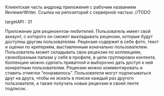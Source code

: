 Клиентская часть андроид приложения с рабочим названием ReviewerWriter.
Ссылка на репозиторий с серверной частью: //TODO

targetAPI : 31

Приложение для рецензентов-любителей. 
Пользователь имеет свой аккаунт, с которого он сможет выкладывать рецензии, которые будут доступны другим пользователям. 
Рецензия содержит в себе фото, текст и оценки по критериям, выставленным изначально пользователем. 
Пользователь может складывать свои рецензии по коллекциям, своеобразным папкам у себя в профиле, в цели группировки контента.
Коллекцию можно сделать приватной и выборочно дать доступ к ней конкретным пользователям.
Рецензии можно комментировать и ставить отметки “понравилось”.
Пользователи могут подписываться друг на друга, чтобы не искать в поиске каждый раз другого пользователя, а также получать новые рецензии в своей ленте подписок.


